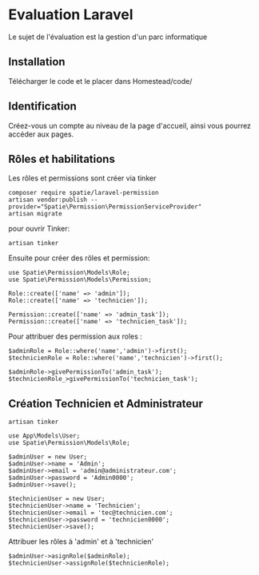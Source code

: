 # Evaluation Laravel
Le sujet de l'évaluation est la gestion d'un parc informatique  


## Installation
Télécharger le code et le placer dans Homestead/code/


## Identification
Créez-vous un compte au niveau de la page d'accueil, ainsi vous pourrez accéder aux pages.


## Rôles et habilitations
Les rôles et permissions sont créer via tinker

````
composer require spatie/laravel-permission
artisan vendor:publish --provider="Spatie\Permission\PermissionServiceProvider"
artisan migrate
````


pour ouvrir Tinker:
````
artisan tinker
````

Ensuite pour créer des rôles et permission:
````
use Spatie\Permission\Models\Role;
use Spatie\Permission\Models\Permission;

Role::create(['name' => 'admin']);
Role::create(['name' => 'technicien']);

Permission::create(['name' => 'admin_task']);
Permission::create(['name' => 'technicien_task']);
`````

Pour attribuer des permission aux roles : 
````
$adminRole = Role::where('name','admin')->first();
$technicienRole = Role::where('name','technicien')->first();

$adminRole->givePermissionTo('admin_task');
$technicienRole_>givePermissionTo('technicien_task');
````


## Création Technicien et Administrateur

````
artisan tinker 
````

````
use App\Models\User;
use Spatie\Permission\Models\Role;

$adminUser = new User;
$adminUser->name = 'Admin';
$adminUser->email = 'admin@administrateur.com';
$adminUser->password = 'Admin0000';
$adminUser->save();

$technicienUser = new User;
$technicienUser->name = 'Technicien';
$technicienUser->email = 'tec@technicien.com';
$technicienUser->password = 'technicien0000';
$technicienUser->save();
````
Attribuer les rôles à 'admin' et à 'technicien'
````
$adminUser->asignRole($adminRole);
$technicienUser->assignRole($technicienRole);
